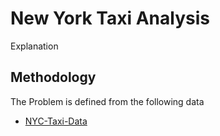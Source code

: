 # New York Taxi Analysis
Explanation

## Methodology
The Problem is defined from the following data
- [NYC-Taxi-Data](https://www.nyc.gov/site/tlc/about/tlc-trip-record-data.page)
